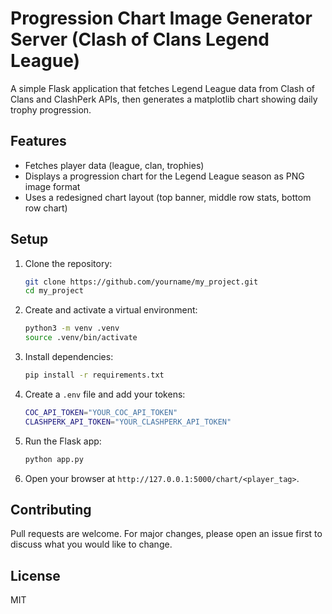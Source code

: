 # Progression Chart Image Generator Server (Clash of Clans Legend League)
A simple Flask application that fetches Legend League data from Clash of Clans and ClashPerk APIs, then generates a matplotlib chart showing daily trophy progression.

## Features

- Fetches player data (league, clan, trophies)
- Displays a progression chart for the Legend League season as PNG image format
- Uses a redesigned chart layout (top banner, middle row stats, bottom row chart)

## Setup

1. Clone the repository:
   ```bash
   git clone https://github.com/yourname/my_project.git
   cd my_project
   ```

2. Create and activate a virtual environment:
   ```bash
   python3 -m venv .venv
   source .venv/bin/activate
   ```

3. Install dependencies:
   ```bash
   pip install -r requirements.txt
   ```

4. Create a `.env` file and add your tokens:
   ```bash
   COC_API_TOKEN="YOUR_COC_API_TOKEN"
   CLASHPERK_API_TOKEN="YOUR_CLASHPERK_API_TOKEN"
   ```

5. Run the Flask app:
   ```bash
   python app.py
   ```

6. Open your browser at `http://127.0.0.1:5000/chart/<player_tag>`.

## Contributing

Pull requests are welcome. For major changes, please open an issue first to discuss what you would like to change.

## License

MIT